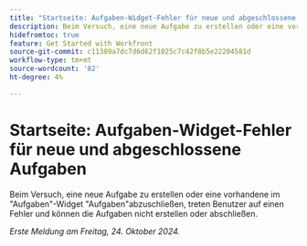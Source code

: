 ```yaml
---
title: "Startseite: Aufgaben-Widget-Fehler für neue und abgeschlossene Aufgaben"
description: Beim Versuch, eine neue Aufgabe zu erstellen oder eine vorhandene im "Aufgaben"-Widget "Aufgaben"abzuschließen, treten Benutzer auf einen Fehler und können die Aufgaben nicht erstellen oder abschließen.
hidefromtoc: true
feature: Get Started with Workfront
source-git-commit: c11389a7dc7d6d62f1025c7c42f8b5e22204581d
workflow-type: tm+mt
source-wordcount: '82'
ht-degree: 4%

---
```


# Startseite: Aufgaben-Widget-Fehler für neue und abgeschlossene Aufgaben

Beim Versuch, eine neue Aufgabe zu erstellen oder eine vorhandene im &quot;Aufgaben&quot;-Widget &quot;Aufgaben&quot;abzuschließen, treten Benutzer auf einen Fehler und können die Aufgaben nicht erstellen oder abschließen.

_Erste Meldung am Freitag, 24. Oktober 2024._
